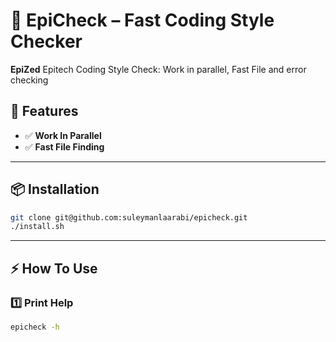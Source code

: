 # 🚀 EpiCheck – Fast Coding Style Checker

**EpiZed** Epitech Coding Style Check: Work in parallel, Fast File and error checking

## 🌟 Features
- ✅ **Work In Parallel**
- ✅ **Fast File Finding**
---

## 📦 Installation
```sh
git clone git@github.com:suleymanlaarabi/epicheck.git
./install.sh
```

---

## ⚡ How To Use
### 1️⃣ **Print Help**
```sh
epicheck -h
```
